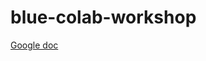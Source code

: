 # blue-colab-workshop

[Google doc](https://docs.google.com/document/d/18y2G5_XIRv10fK2-kfD1-ZL-sq_W3I2pc-UpMl07dtg/edit?usp=sharing)